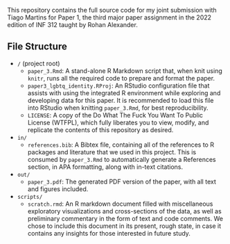 This repository contains the full source code for my joint submission with Tiago Martins for Paper 1, the third major paper assignment in the 2022 edition of INF 312 taught by Rohan Alexander.

## File Structure
- `/` (project root)
  - `paper_3.Rmd`: A stand-alone R Markdown script that, when knit using `knitr`, runs all the required code to prepare and format the paper.
  - `paper3_lgbtq_identity.RProj`: An RStudio configuration file that assists with using the integrated R environment while exploring and developing data for this paper. It is recommended to load this file into RStudio when knitting `paper_3.Rmd`, for best reproducibility.
  - `LICENSE`: A copy of the Do What The Fuck You Want To Public License (WTFPL), which fully liberates you to view, modify, and replicate the contents of this repository as desired.
- `in/`
  - `references.bib`: A Bibtex file, containing all of the references to R packages and literature that we used in this project. This is consumed by `paper_3.Rmd` to automatically generate a References section, in APA formatting, along with in-text citations.
- `out/`
  - `paper_3.pdf`: The generated PDF version of the paper, with all text and figures included.
- `scripts/`
  - `scratch.rmd`: An R markdown document filled with miscellaneous exploratory visualizations and cross-sections of the data, as well as preliminary commentary in the form of text and code comments. We chose to include this document in its present, rough state, in case it contains any insights for those interested in future study.